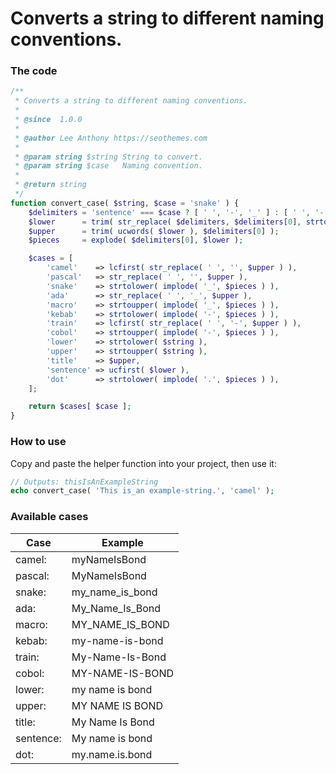 # Converts a string to different naming conventions.


### The code


```php
/**
 * Converts a string to different naming conventions.
 *
 * @since  1.0.0
 *
 * @author Lee Anthony https://seothemes.com
 *
 * @param string $string String to convert.
 * @param string $case   Naming convention.
 *
 * @return string
 */
function convert_case( $string, $case = 'snake' ) {
	$delimiters = 'sentence' === $case ? [ ' ', '-', '_' ] : [ ' ', '-', '_', '.' ];
	$lower      = trim( str_replace( $delimiters, $delimiters[0], strtolower( $string ) ), $delimiters[0] );
	$upper      = trim( ucwords( $lower ), $delimiters[0] );
	$pieces     = explode( $delimiters[0], $lower );

	$cases = [
		'camel'    => lcfirst( str_replace( ' ', '', $upper ) ),
		'pascal'   => str_replace( ' ', '', $upper ),
		'snake'    => strtolower( implode( '_', $pieces ) ),
		'ada'      => str_replace( ' ', '_', $upper ),
		'macro'    => strtoupper( implode( '_', $pieces ) ),
		'kebab'    => strtolower( implode( '-', $pieces ) ),
		'train'    => lcfirst( str_replace( ' ', '-', $upper ) ),
		'cobol'    => strtoupper( implode( '-', $pieces ) ),
		'lower'    => strtolower( $string ),
		'upper'    => strtoupper( $string ),
		'title'    => $upper,
		'sentence' => ucfirst( $lower ),
		'dot'      => strtolower( implode( '.', $pieces ) ),
	];

	return $cases[ $case ];
}
```


### How to use


Copy and paste the helper function into your project, then use it:

```php
// Outputs: thisIsAnExampleString
echo convert_case( 'This is_an example-string.', 'camel' );
```


### Available cases


| Case      | Example |
| --------- | ------- |
| camel:    | myNameIsBond |
| pascal:   | MyNameIsBond |
| snake:    | my_name_is_bond |
| ada:      | My_Name_Is_Bond |
| macro:    | MY_NAME_IS_BOND |
| kebab:    | my-name-is-bond |
| train:    | My-Name-Is-Bond |
| cobol:    | MY-NAME-IS-BOND |
| lower:    | my name is bond |
| upper:    | MY NAME IS BOND |
| title:    | My Name Is Bond |
| sentence: | My name is bond |
| dot:      | my.name.is.bond |
